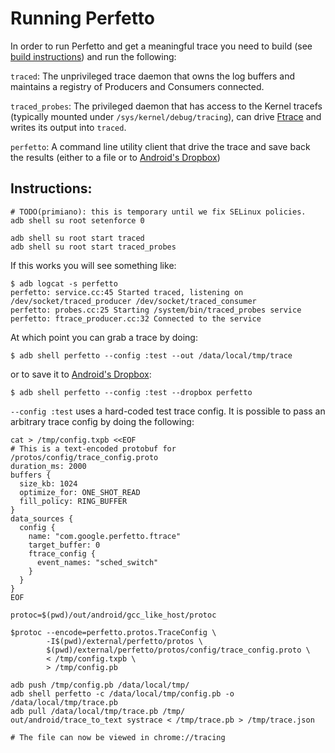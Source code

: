 # Running Perfetto

In order to run Perfetto and get a meaningful trace you need to build
(see [build instructions](build_instructions.md)) and run the following:

`traced`: The unprivileged trace daemon that owns the log buffers and maintains
a registry of Producers and Consumers connected.

`traced_probes`: The privileged daemon that has access to the Kernel tracefs
(typically mounted under `/sys/kernel/debug/tracing`), can drive
[Ftrace](https://source.android.com/devices/tech/debug/ftrace) and writes its
output into `traced`.

`perfetto`: A command line utility client that drive the trace and save back
the results (either to a file or to [Android's Dropbox][dropbox])


## Instructions:
```
# TODO(primiano): this is temporary until we fix SELinux policies.
adb shell su root setenforce 0

adb shell su root start traced
adb shell su root start traced_probes
```

If this works you will see something like:

```
$ adb logcat -s perfetto
perfetto: service.cc:45 Started traced, listening on /dev/socket/traced_producer /dev/socket/traced_consumer
perfetto: probes.cc:25 Starting /system/bin/traced_probes service
perfetto: ftrace_producer.cc:32 Connected to the service
```

At which point you can grab a trace by doing:

```
$ adb shell perfetto --config :test --out /data/local/tmp/trace
```

or to save it to [Android's Dropbox][dropbox]:

```
$ adb shell perfetto --config :test --dropbox perfetto
```

`--config :test` uses a hard-coded test trace config. It is possible to pass
an arbitrary trace config by doing the following:
```
cat > /tmp/config.txpb <<EOF
# This is a text-encoded protobuf for /protos/config/trace_config.proto
duration_ms: 2000
buffers {
  size_kb: 1024
  optimize_for: ONE_SHOT_READ
  fill_policy: RING_BUFFER
}
data_sources {
  config {
    name: "com.google.perfetto.ftrace"
    target_buffer: 0
    ftrace_config {
      event_names: "sched_switch"
    }
  }
}
EOF

protoc=$(pwd)/out/android/gcc_like_host/protoc

$protoc --encode=perfetto.protos.TraceConfig \
        -I$(pwd)/external/perfetto/protos \
        $(pwd)/external/perfetto/protos/config/trace_config.proto \
        < /tmp/config.txpb \
        > /tmp/config.pb

adb push /tmp/config.pb /data/local/tmp/
adb shell perfetto -c /data/local/tmp/config.pb -o /data/local/tmp/trace.pb
adb pull /data/local/tmp/trace.pb /tmp/
out/android/trace_to_text systrace < /tmp/trace.pb > /tmp/trace.json

# The file can now be viewed in chrome://tracing
```

[dropbox]: https://developer.android.com/reference/android/os/DropBoxManager.html
